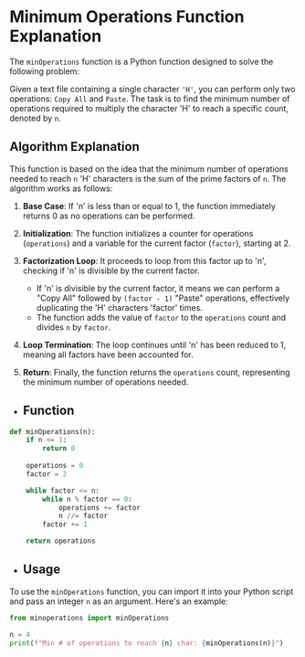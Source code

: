 # Minimum Operations Function Explanation

The ``minOperations`` function is a Python function designed to solve the following problem:

Given a text file containing a single character `'H'`, you can perform only two operations: `Copy All` and `Paste`. The task is to find the minimum number of operations required to multiply the character 'H' to reach a specific count, denoted by ``n``.

## Algorithm Explanation

This function is based on the idea that the minimum number of operations needed to reach ``n`` 'H' characters is the sum of the prime factors of ``n``. The algorithm works as follows:

1. **Base Case**: If 'n' is less than or equal to 1, the function immediately returns 0 as no operations can be performed.

2. **Initialization**: The function initializes a counter for operations (`operations`) and a variable for the current factor (`factor`), starting at 2.

3. **Factorization Loop**: It proceeds to loop from this factor up to 'n', checking if 'n' is divisible by the current factor.

   - If 'n' is divisible by the current factor, it means we can perform a "Copy All" followed by `(factor - 1)` "Paste" operations, effectively duplicating the 'H' characters 'factor' times.
   - The function adds the value of `factor` to the `operations` count and divides `n` by `factor`.

4. **Loop Termination**: The loop continues until 'n' has been reduced to 1, meaning all factors have been accounted for.

5. **Return**: Finally, the function returns the `operations` count, representing the minimum number of operations needed.


- ## Function 
```py
def minOperations(n):
    if n <= 1:
        return 0
    
    operations = 0
    factor = 2

    while factor <= n:
        while n % factor == 0:
            operations += factor
            n //= factor
        factor += 1

    return operations
```

- ## Usage

To use the `minOperations` function, you can import it into your Python script and pass an integer `n` as an argument. Here's an example:

```python
from minoperations import minOperations

n = 4
print(f"Min # of operations to reach {n} char: {minOperations(n)}")
```
